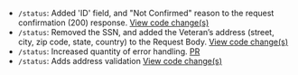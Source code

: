 - `/status`: Added 'ID' field, and "Not Confirmed" reason to the request confirmation (200) response. [View code change(s)](https://github.com/department-of-veterans-affairs/lighthouse-veteran-confirmation/pull/72)
- `/status`: Removed the SSN, and added the Veteran’s address (street, city, zip code, state, country) to the Request Body. [View code change(s)](https://github.com/department-of-veterans-affairs/lighthouse-veteran-confirmation/pull/14)
- `/status`: Increased quantity of error handling. [PR](https://github.com/department-of-veterans-affairs/lighthouse-veteran-confirmation/pull/62)
- `/status`: Adds address validation [View code change(s)](https://github.com/department-of-veterans-affairs/lighthouse-veteran-confirmation/pull/68)




